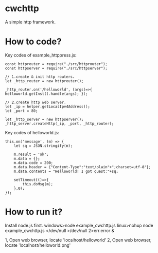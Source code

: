 # cwchttp
A simple http framework.

# How to code?
Key codes of example_httppress.js:

    const httprouter = require("./src/httprouter");
    const httpserver = require("./src/httpserver");

    // 1.create & init http routers.
    let _http_router = new httprouter();

    _http_router.on('/helloworld', (args)=>{ helloworld.getInst().handle(args); });

    // 2.create http web server.
    let _ip = helper.getLocalIpv4Address();
    let _port = 80;

    let _http_server = new httpserver();
    _http_server.createHttp(_ip, _port, _http_router);

Key codes of helloworld.js:

    this.on('message', (m) => {
        let sq = JSON.stringify(m);

        m.result = 'ok';
        m.data = {};
        m.data.code = 200;
        m.data.header = {"Content-Type":"text/plain"+";charset=utf-8"};
        m.data.contents = "Helloworld! I got quest:"+sq;

        setTimeout(()=>{
            this.doMsg(m);
        },0);
    });


# How to run it?
Install node.js first.
windows>node example_cwchttp.js
linux>nohup node example_cwchttp.js </dev/null >/dev/null 2>err.error &

1, Open web browser, locate 'localhost/helloworld'
2, Open web browser, locate 'localhost/helloworld.png'


